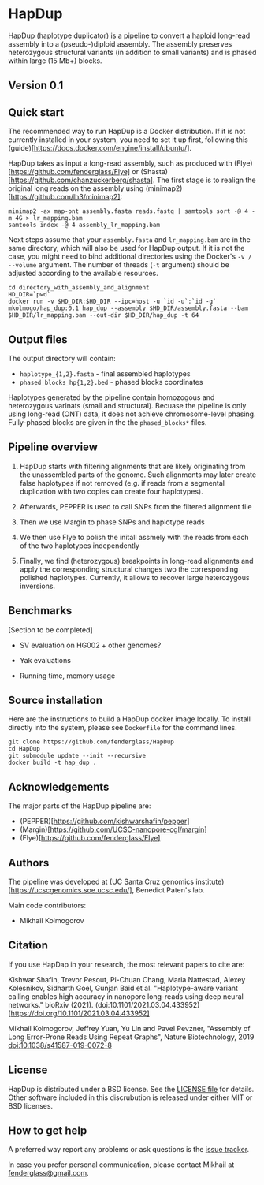 # HapDup

HapDup (haplotype duplicator) is a pipeline to convert a haploid long-read assembly into a (pseudo-)diploid assembly.
The assembly preserves heterozygous structural variants (in addition to small variants) and
is phased within large (15 Mb+) blocks.


## Version 0.1

Quick start
-----------

The recommended way to run HapDup is a Docker distribution. If it is not currently installed
in your system, you need to set it up first, following this (guide)[https://docs.docker.com/engine/install/ubuntu/].

HapDup takes as input a long-read assembly, such as produced with (Flye)[https://github.com/fenderglass/Flye] or 
(Shasta)[https://github.com/chanzuckerberg/shasta]. The first stage is to realign the original long reads
on the assembly using (minimap2)[https://github.com/lh3/minimap2]:

```
minimap2 -ax map-ont assembly.fasta reads.fastq | samtools sort -@ 4 -m 4G > lr_mapping.bam
samtools index -@ 4 assembly_lr_mapping.bam
```

Next steps assume that your `assembly.fasta` and `lr_mapping.bam` are in the same directory,
which will also be used for HapDup output. If it is not the case, you might need to bind additional 
directories using the Docker's `-v / --volume` argument. The number of threads (`-t` argument)
should be adjusted according to the available resources.

```
cd directory_with_assembly_and_alignment
HD_DIR=`pwd`
docker run -v $HD_DIR:$HD_DIR --ipc=host -u `id -u`:`id -g` mkolmogo/hap_dup:0.1 hap_dup --assembly $HD_DIR/assembly.fasta --bam $HD_DIR/lr_mapping.bam --out-dir $HD_DIR/hap_dup -t 64
```

Output files
------------

The output directory will contain:
* `haplotype_{1,2}.fasta` - final assembled haplotypes
* `phased_blocks_hp{1,2}.bed` - phased blocks coordinates

Haplotypes generated by the pipeline contain homozogous and heterozygous varinats (small and structural).
Becuase the pipeline is only using long-read (ONT) data, it does not achieve chromosome-level phasing.
Fully-phased blocks are given in the the `phased_blocks*` files.


Pipeline overview
-----------------

1. HapDup starts with filtering alignments that are likely originating from the unassembled parts of the genome.
Such alignments may later create false haplotypes if not removed (e.g. if reads from a segmental duplication with two copies
can create four haplotypes).

2. Afterwards, PEPPER is used to call SNPs from the filtered alignment file

3. Then we use Margin to phase SNPs and haplotype reads

4. We then use Flye to polish the initall assmely with the reads from each of the two
haplotypes independently

5. Finally, we find (heterozygous) breakpoints in long-read alignments and apply
the corresponding structural changes two the corresponding polished haplotypes.
Currently, it allows to recover large heterozygous inversions.

Benchmarks
----------

[Section to be completed]

* SV evaluation on HG002 + other genomes?

* Yak evaluations

* Running time, memory usage

Source installation
-------------------

Here are the instructions to build a HapDup docker image locally.
To install directly into the system, please see `Dockerfile` for the command lines.

```
git clone https://github.com/fenderglass/HapDup
cd HapDup
git submodule update --init --recursive
docker build -t hap_dup .
```

Acknowledgements
----------------

The major parts of the HapDup pipeline are:

* (PEPPER)[https://github.com/kishwarshafin/pepper]
* (Margin)[https://github.com/UCSC-nanopore-cgl/margin]
* (Flye)[https://github.com/fenderglass/Flye]


Authors
-------

The pipeline was developed at (UC Santa Cruz genomics institute)[https://ucscgenomics.soe.ucsc.edu/], Benedict Paten's lab.

Main code contributors:
* Mikhail Kolmogorov

Citation
--------

If you use HapDap in your research, the most relevant papers to cite are:

Kishwar Shafin, Trevor Pesout, Pi-Chuan Chang, Maria Nattestad, Alexey Kolesnikov, Sidharth Goel, Gunjan Baid et al. 
"Haplotype-aware variant calling enables high accuracy in nanopore long-reads using deep neural networks." bioRxiv (2021).
(doi:10.1101/2021.03.04.433952)[https://doi.org/10.1101/2021.03.04.433952]


Mikhail Kolmogorov, Jeffrey Yuan, Yu Lin and Pavel Pevzner, 
"Assembly of Long Error-Prone Reads Using Repeat Graphs", Nature Biotechnology, 2019
[doi:10.1038/s41587-019-0072-8](https://doi.org/10.1038/s41587-019-0072-8)

License
-------

HapDup is distributed under a BSD license. See the [LICENSE file](LICENSE) for details.
Other software included in this discrubution is released under either MIT or BSD licenses.


How to get help
---------------
A preferred way report any problems or ask questions is the 
[issue tracker](https://github.com/fenderglass/HapDup/issues). 

In case you prefer personal communication, please contact Mikhail at fenderglass@gmail.com.
